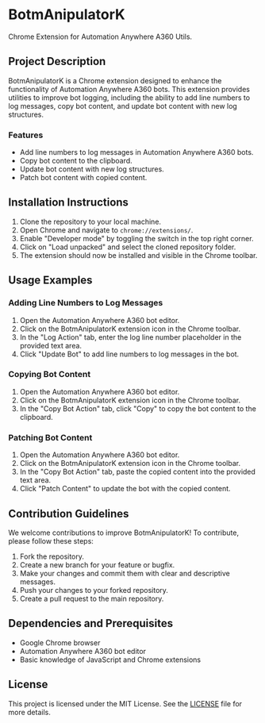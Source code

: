 # BotmAnipulatorK

Chrome Extension for Automation Anywhere A360 Utils.

## Project Description

BotmAnipulatorK is a Chrome extension designed to enhance the functionality of Automation Anywhere A360 bots. This extension provides utilities to improve bot logging, including the ability to add line numbers to log messages, copy bot content, and update bot content with new log structures.

### Features

- Add line numbers to log messages in Automation Anywhere A360 bots.
- Copy bot content to the clipboard.
- Update bot content with new log structures.
- Patch bot content with copied content.

## Installation Instructions

1. Clone the repository to your local machine.
2. Open Chrome and navigate to `chrome://extensions/`.
3. Enable "Developer mode" by toggling the switch in the top right corner.
4. Click on "Load unpacked" and select the cloned repository folder.
5. The extension should now be installed and visible in the Chrome toolbar.

## Usage Examples

### Adding Line Numbers to Log Messages

1. Open the Automation Anywhere A360 bot editor.
2. Click on the BotmAnipulatorK extension icon in the Chrome toolbar.
3. In the "Log Action" tab, enter the log line number placeholder in the provided text area.
4. Click "Update Bot" to add line numbers to log messages in the bot.

### Copying Bot Content

1. Open the Automation Anywhere A360 bot editor.
2. Click on the BotmAnipulatorK extension icon in the Chrome toolbar.
3. In the "Copy Bot Action" tab, click "Copy" to copy the bot content to the clipboard.

### Patching Bot Content

1. Open the Automation Anywhere A360 bot editor.
2. Click on the BotmAnipulatorK extension icon in the Chrome toolbar.
3. In the "Copy Bot Action" tab, paste the copied content into the provided text area.
4. Click "Patch Content" to update the bot with the copied content.

## Contribution Guidelines

We welcome contributions to improve BotmAnipulatorK! To contribute, please follow these steps:

1. Fork the repository.
2. Create a new branch for your feature or bugfix.
3. Make your changes and commit them with clear and descriptive messages.
4. Push your changes to your forked repository.
5. Create a pull request to the main repository.

## Dependencies and Prerequisites

- Google Chrome browser
- Automation Anywhere A360 bot editor
- Basic knowledge of JavaScript and Chrome extensions

## License

This project is licensed under the MIT License. See the [LICENSE](LICENSE) file for more details.
